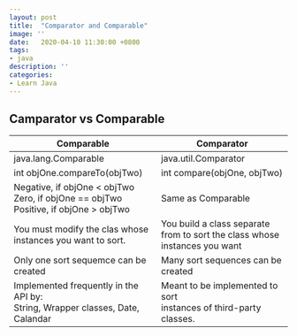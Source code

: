 ```yaml
---
layout: post
title:  "Comparator and Comparable"
image: ''
date:   2020-04-10 11:30:00 +0800
tags:
- java
description: ''
categories:
- Learn Java 
---
```


## Camparator vs Comparable


|                          Comparable                           |                Comparator                |
|---------------------------------------------------------------|------------------------------------------|
| java.lang.Comparable                                          | java.util.Comparator                     |
| int objOne.compareTo(objTwo)                                  | int compare(objOne, objTwo)              |
| Negative, if objOne < objTwo<br/>Zero,  if objOne == objTwo <br/>Positive,  if objOne > objTwo  |    Same as Comparable                                            |
|  You must modify the clas whose  instances you want to sort.  | You build a class separate from to sort the class whose instances you want |
| Only one sort sequemce can be created                         | Many sort sequences can be created       |
| Implemented frequently in the API by:<br/>String, Wrapper classes, Date, Calandar                         | Meant to be implemented to sort<br/>instances of third-party classes.          |


